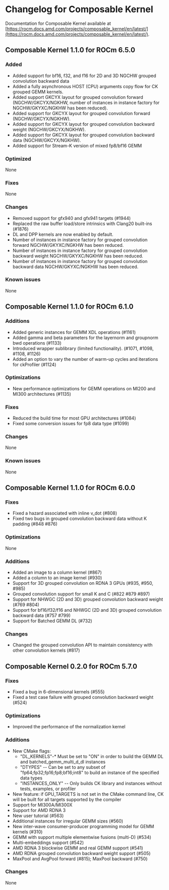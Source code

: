 # Changelog for Composable Kernel

Documentation for Composable Kernel available at [https://rocm.docs.amd.com/projects/composable_kernel/en/latest/](https://rocm.docs.amd.com/projects/composable_kernel/en/latest/).

## Composable Kernel 1.1.0 for ROCm 6.5.0

### Added

* Added support for bf16, f32, and f16 for 2D and 3D NGCHW grouped convolution backward data
* Added a fully asynchronous HOST (CPU) arguments copy flow for CK grouped GEMM kernels.
* Added support GKCYX layout for grouped convolution forward (NGCHW/GKCYX/NGKHW, number of instances in instance factory for NGCHW/GKYXC/NGKHW has been reduced).
* Added support for GKCYX layout for grouped convolution forward (NGCHW/GKCYX/NGKHW).
* Added support for GKCYX layout for grouped convolution backward weight (NGCHW/GKCYX/NGKHW).
* Added support for GKCYX layout for grouped convolution backward data (NGCHW/GKCYX/NGKHW).
* Added support for Stream-K version of mixed fp8/bf16 GEMM

### Optimized

None

### Fixes

None

### Changes

* Removed support for gfx940 and gfx941 targets (#1944)
* Replaced the raw buffer load/store intrinsics with Clang20 built-ins (#1876)
* DL and DPP kernels are now enabled by default.
* Number of instances in instance factory for grouped convolution forward NGCHW/GKYXC/NGKHW has been reduced.
* Number of instances in instance factory for grouped convolution backward weight NGCHW/GKYXC/NGKHW has been reduced.
* Number of instances in instance factory for grouped convolution backward data NGCHW/GKYXC/NGKHW has been reduced.

### Known issues

None

## Composable Kernel 1.1.0 for ROCm 6.1.0

### Additions

* Added generic instances for GEMM XDL operations (#1161)
* Added gamma and beta parameters for the layernorm and groupnorm bwd operations (#1133)
* Introduced wrapper sublibrary (limited functionality). (#1071, #1098, #1108, #1126)
* Added an option to vary the number of warm-up cycles and iterations for ckProfiler (#1124)

### Optimizations

* New performance optimizations for GEMM operations on MI200 and MI300 architectures (#1135)

### Fixes

* Reduced the build time for most GPU architectures (#1084)
* Fixed some conversion issues for fp8 data type (#1099)

### Changes

None

### Known issues

None

## Composable Kernel 1.1.0 for ROCm 6.0.0

### Fixes

* Fixed a hazard associated with inline v_dot (#808)
* Fixed two bugs in grouped convolution backward data without K padding (#848 #876)

### Optimizations

None

### Additions

* Added an image to a column kernel (#867)
* Added a column to an image kernel (#930)
* Support for 3D grouped convolution on RDNA 3 GPUs (#935, #950, #985)
* Grouped convolution support for small K and C (#822 #879 #897)
* Support for NHWGC (2D and 3D) grouped convolution backward weight (#769 #804)
* Support for bf16/f32/f16 and NHWGC (2D and 3D) grouped convolution backward data (#757 #799)
* Support for Batched GEMM DL (#732)

### Changes

* Changed the grouped convolution API to maintain consistency with other convolution kernels (#817)

## Composable Kernel 0.2.0 for ROCm 5.7.0

### Fixes

* Fixed a bug in 6-dimensional kernels (#555)
* Fixed a test case failure with grouped convolution backward weight (#524)

### Optimizations

* Improved the performance of the normalization kernel

### Additions

* New CMake flags:
  * "DL_KERNELS"-* Must be set to "ON" in order to build the GEMM DL and batched_gemm_multi_d_dl instances
  * "DTYPES" -- Can be set to any subset of "fp64;fp32;fp16;fp8;bf16;int8" to build an instance of the specified data types
  * "INSTANCES_ONLY" -- Only builds CK library and instances without tests, examples, or profiler
* New feature: if GPU_TARGETS is not set in the CMake command line, CK will be built for all targets supported by the compiler
* Support for MI300A/MI300X
* Support for AMD RDNA 3
* New user tutorial (#563)
* Additional instances for irregular GEMM sizes (#560)
* New inter-wave consumer-producer programming model for GEMM kernels (#310)
* GEMM with support multiple elementwise fusions (multi-D) (#534)
* Multi-embeddings support (#542)
* AMD RDNA 3 blockwise GEMM and real GEMM support (#541)
* AMD RDNA grouped convolution backward weight support (#505)
* MaxPool and AvgPool forward (#815); MaxPool backward (#750)

### Changes

None
